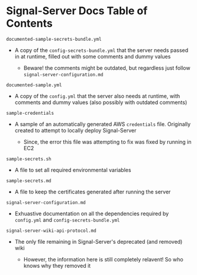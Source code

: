 # Signal-Server Docs Table of Contents

`documented-sample-secrets-bundle.yml`

- A copy of the `config-secrets-bundle.yml` that the server needs passed in at runtime, filled out with some comments and dummy values

  - Beware! the comments might be outdated, but regardless just follow `signal-server-configuration.md`

`documented-sample.yml`

- A copy of the `config.yml` that the server also needs at runtime, with comments and dummy values (also possibly with outdated comments)

`sample-credentials`

- A sample of an automatically generated AWS `credentials` file. Originally created to attempt to locally deploy Signal-Server

  - Since, the error this file was attempting to fix was fixed by running in EC2

`sample-secrets.sh`

- A file to set all required environmental variables

`sample-secrets.md`

- A file to keep the certificates generated after running the server

`signal-server-configuration.md`

- Exhuastive documentation on all the dependencies required by `config.yml` and `config-secrets-bundle.yml`

`signal-server-wiki-api-protocol.md`

- The only file remaining in Signal-Server's deprecated (and removed) wiki

  - However, the information here is still completely relavent! So who knows why they removed it